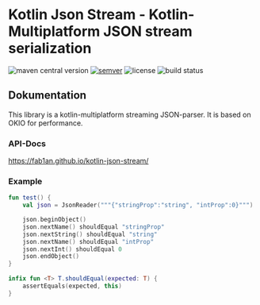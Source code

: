 # Kotlin Json Stream - Kotlin-Multiplatform JSON stream serialization

![maven central version](https://img.shields.io/maven-central/v/com.fab1an/kotlin-json-stream)
[![semver](https://img.shields.io/:semver-%E2%9C%93-brightgreen.svg)](http://semver.org/)
![license](https://img.shields.io/github/license/fab1an/kotlin-json-stream)
![build status](https://github.com/fab1an/kotlin-json-stream/actions/workflows/build-master.yml/badge.svg)

## Dokumentation

This library is a kotlin-multiplatform streaming JSON-parser. It is based on OKIO for performance.

### API-Docs
https://fab1an.github.io/kotlin-json-stream/

### Example

```kotlin
fun test() {
    val json = JsonReader("""{"stringProp":"string", "intProp":0}""")

    json.beginObject()
    json.nextName() shouldEqual "stringProp"
    json.nextString() shouldEqual "string"
    json.nextName() shouldEqual "intProp"
    json.nextInt() shouldEqual 0
    json.endObject()
}
  
infix fun <T> T.shouldEqual(expected: T) {
    assertEquals(expected, this)
}
```

